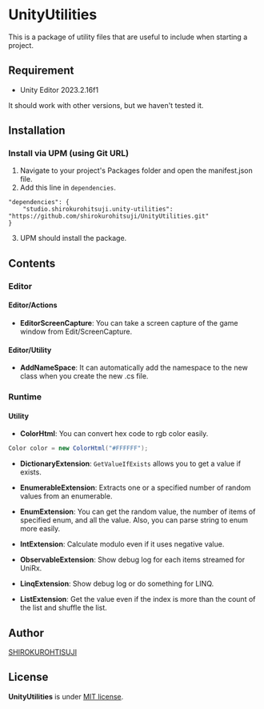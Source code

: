 # UnityUtilities

This is a package of utility files that are useful to include when starting a project.

## Requirement

* Unity Editor 2023.2.16f1 

It should work with other versions, but we haven't tested it.

## Installation

### Install via UPM (using Git URL)

1. Navigate to your project's Packages folder and open the manifest.json file.
2. Add this line in `dependencies`.
```
"dependencies": {
    "studio.shirokurohitsuji.unity-utilities": "https://github.com/shirokurohitsuji/UnityUtilities.git"
}
```
3. UPM should install the package.

## Contents

### Editor
#### Editor/Actions
* **EditorScreenCapture**:
  You can take a screen capture of the game window from Edit/ScreenCapture.

#### Editor/Utility
* **AddNameSpace**:
  It can automatically add the namespace to the new class when you create the new .cs file.

### Runtime
#### Utility
* **ColorHtml**:
  You can convert hex code to rgb color easily.
```c#
Color color = new ColorHtml("#FFFFFF");
```

* **DictionaryExtension**: `GetValueIfExists` allows you to get a value if exists.

* **EnumerableExtension**: Extracts one or a specified number of random values from an enumerable.

* **EnumExtension**: You can get the random value, the number of items of specified enum, and all the value.  Also, you can parse string to enum more easily.

* **IntExtension**: Calculate modulo even if it uses negative value.

* **ObservableExtension**: Show debug log for each items streamed for UniRx.

* **LinqExtension**: Show debug log or do something for LINQ.

* **ListExtension**: Get the value even if the index is more than the count of the list and shuffle the list.


## Author

[SHIROKUROHTISUJI](https://shirokurohitsuji.studio/)

## License

**UnityUtilities** is under [MIT license](https://en.wikipedia.org/wiki/MIT_License).
